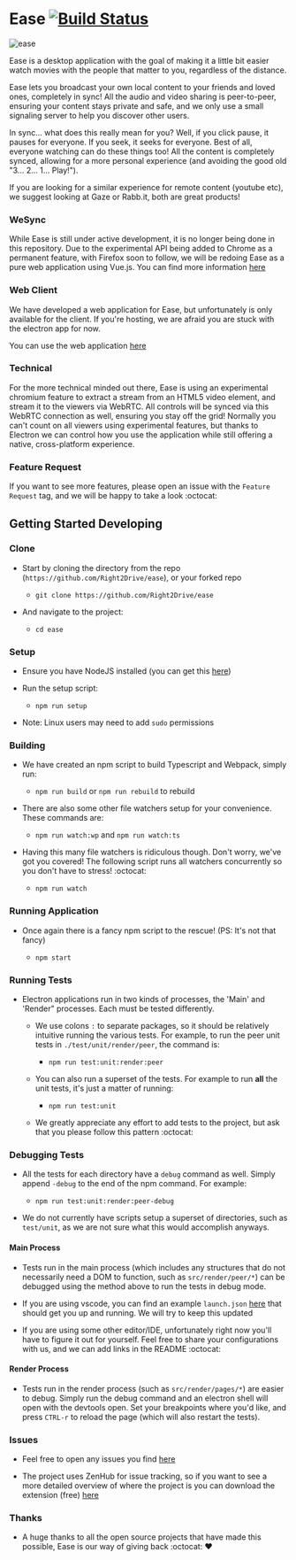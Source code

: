 # Ease [![Build Status](https://travis-ci.org/Right2Drive/ease.svg?branch=master)](https://travis-ci.org/Right2Drive/ease.svg?branch=master)

![ease](https://user-images.githubusercontent.com/14935550/32249802-e0d27512-be4f-11e7-8861-3190340dd076.PNG)

Ease is a desktop application with the goal of making it a little bit easier watch movies with the people that matter to you, regardless of the distance. 

Ease lets you broadcast your own local content to your friends and loved ones, completely in sync! All the audio and video sharing is peer-to-peer, ensuring your content stays private and safe, and we only use a small signaling server to help you discover other users.

In sync... what does this really mean for you? Well, if you click pause, it pauses for everyone. If you seek, it seeks for everyone. Best of all, everyone watching can do these things too! All the content is completely synced, allowing for a more personal experience (and avoiding the good old "3... 2... 1... Play!").

If you are looking for a similar experience for remote content (youtube etc), we suggest looking at Gaze or Rabb.it, both are great products!

### WeSync

While Ease is still under active development, it is no longer being done in this repository. Due to the experimental API being added to Chrome as a permanent feature, with Firefox soon to follow, we will be redoing Ease as a pure web application using Vue.js. You can find more information [here](https://github.com/right2drive/wesync)

### Web Client

We have developed a web application for Ease, but unfortunately is only available for the client. If you're hosting, we are afraid you are stuck with the electron app for now.

You can use the web application [here](https://ease-web.mybluemix.net/)

### Technical

For the more technical minded out there, Ease is using an experimental chromium feature to extract a stream from an HTML5 video element, and stream it to the viewers via WebRTC. All controls will be synced via this WebRTC connection as well, ensuring you stay off the grid! Normally you can't count on all viewers using experimental features, but thanks to Electron we can control how you use the application while still offering a native, cross-platform experience.

### Feature Request

If you want to see more features, please open an issue with the `Feature Request` tag, and we will be happy to take a look :octocat:

## Getting Started Developing

### Clone 

- Start by cloning the directory from the repo (`https://github.com/Right2Drive/ease`), or your forked repo

  - `git clone https://github.com/Right2Drive/ease`

- And navigate to the project:

  - `cd ease`

### Setup 

- Ensure you have NodeJS installed (you can get this [here](https://nodejs.org/))

- Run the setup script:

  - `npm run setup`

- Note: Linux users may need to add `sudo` permissions
  
### Building

- We have created an npm script to build Typescript and Webpack, simply run:

  - `npm run build` or `npm run rebuild` to rebuild
  
- There are also some other file watchers setup for your convenience. These commands are: 

  - `npm run watch:wp` and `npm run watch:ts`

- Having this many file watchers is ridiculous though. Don't worry, we've got you covered! The following script runs all watchers concurrently so you don't have to stress! :octocat:

  - `npm run watch`

### Running Application

- Once again there is a fancy npm script to the rescue! (PS: It's not that fancy)

  - `npm start`

### Running Tests

- Electron applications run in two kinds of processes, the 'Main' and 'Render" processes. Each must be tested differently.

  - We use colons `:` to separate packages, so it should be relatively intuitive running the various tests. For example, to run the peer unit tests in `./test/unit/render/peer`, the command is:

    - `npm run test:unit:render:peer`

  - You can also run a superset of the tests. For example to run **all** the unit tests, it's just a matter of running:

    - `npm run test:unit`

  - We greatly appreciate any effort to add tests to the project, but ask that you please follow this pattern :octocat:

### Debugging Tests

- All the tests for each directory have a `debug` command as well. Simply append `-debug` to the end of the npm command. For example:

  - `npm run test:unit:render:peer-debug`

- We do not currently have scripts setup a superset of directories, such as `test/unit`, as we are not sure what this would accomplish anyways. 

#### Main Process

- Tests run in the main process (which includes any structures that do not necessarily need a DOM to function, such as `src/render/peer/*`) can be debugged using the method above to run the tests in debug mode.

- If you are using vscode, you can find an example `launch.json` [here](https://gist.github.com/Right2Drive/b1812090383600cbf54d5d4c56c6a286) that should get you up and running. We will try to keep this updated

- If you are using some other editor/IDE, unfortunately right now you'll have to figure it out for yourself. Feel free to share your configurations with us, and we can add links in the README :octocat:

#### Render Process

- Tests run in the render process (such as `src/render/pages/*`) are easier to debug. Simply run the debug command and an electron shell will open with the devtools open. Set your breakpoints where you'd like, and press `CTRL-r` to reload the page (which will also restart the tests).

### Issues

- Feel free to open any issues you find [here](https://github.com/Right2Drive/ease/issues)

- The project uses ZenHub for issue tracking, so if you want to see a more detailed overview of where the project is you can download the extension (free) [here](https://www.zenhub.com/)

### Thanks

- A huge thanks to all the open source projects that have made this possible, Ease is our way of giving back :octocat: :heart:
